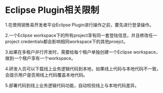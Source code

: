 # Eclipse Plugin相关限制

1.在使用销售易开发者平台Eclipse Plugin进行操作之前，要先进行登录操作。

2.一个Eclipse workspace下的所有project享有同一套登陆信息，并且修改任一project credentials都会影响相同workspace下的其他proejct。

3.如果在多租户并行开发时，需要给每个租户单独创建一个Eclipse workspace，做到一个租户享有一个workspace。

4.研发人员可以下载线上业务逻辑代码到本地，如果线上代码与本地代码不一致，会提示用户是否用线上代码覆盖本地代码。

5.部署代码到线上业务逻辑代码功能，自动校验线上与本地代码差异。





